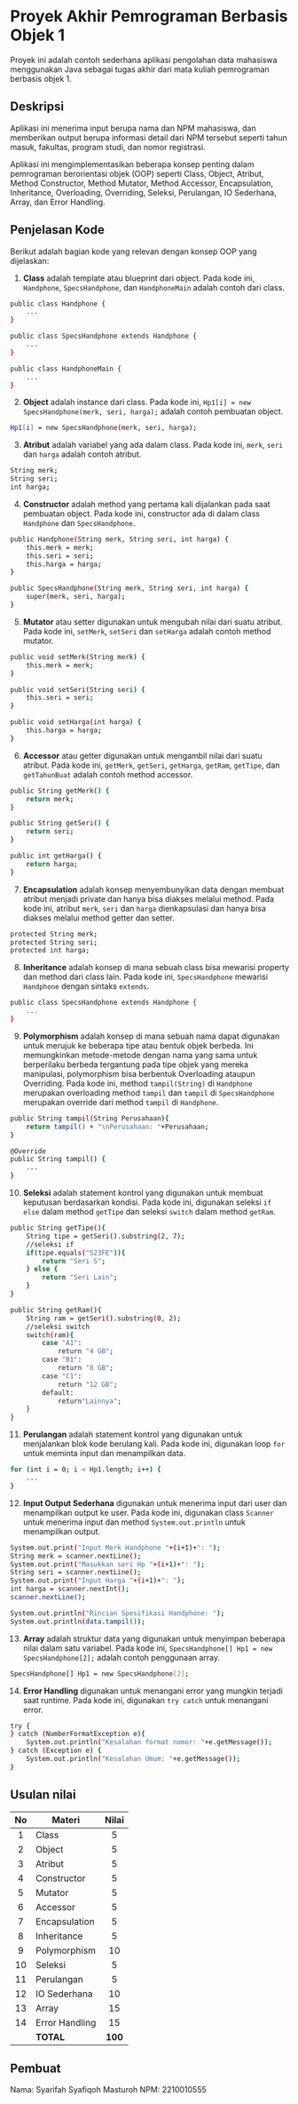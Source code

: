 # Proyek Akhir Pemrograman Berbasis Objek 1

Proyek ini adalah contoh sederhana aplikasi pengolahan data mahasiswa menggunakan Java sebagai tugas akhir dari mata kuliah pemrograman berbasis objek 1.

## Deskripsi

Aplikasi ini menerima input berupa nama dan NPM mahasiswa, dan memberikan output berupa informasi detail dari NPM tersebut seperti tahun masuk, fakultas, program studi, dan nomor registrasi.

Aplikasi ini mengimplementasikan beberapa konsep penting dalam pemrograman berorientasi objek (OOP) seperti Class, Object, Atribut, Method Constructor, Method Mutator, Method Accessor, Encapsulation, Inheritance, Overloading, Overriding, Seleksi, Perulangan, IO Sederhana, Array, dan Error Handling.

## Penjelasan Kode

Berikut adalah bagian kode yang relevan dengan konsep OOP yang dijelaskan:

1. **Class** adalah template atau blueprint dari object. Pada kode ini, `Handphone`, `SpecsHandphone`, dan `HandphoneMain` adalah contoh dari class.

```bash
public class Handphone {
    ...
}

public class SpecsHandphone extends Handphone {
    ...
}

public class HandphoneMain {
    ...
}
```

2. **Object** adalah instance dari class. Pada kode ini, `Hp1[i] = new SpecsHandphone(merk, seri, harga);` adalah contoh pembuatan object.

```bash
Hp1[i] = new SpecsHandphone(merk, seri, harga);
```

3. **Atribut** adalah variabel yang ada dalam class. Pada kode ini, `merk`, `seri` dan `harga` adalah contoh atribut.

```bash
String merk;
String seri;
int harga;
```

4. **Constructor** adalah method yang pertama kali dijalankan pada saat pembuatan object. Pada kode ini, constructor ada di dalam class `Handphone` dan `SpecsHandphone`.

```bash
public Handphone(String merk, String seri, int harga) {
    this.merk = merk;
    this.seri = seri;
    this.harga = harga;
}

public SpecsHandphone(String merk, String seri, int harga) {
    super(merk, seri, harga);
}
```

5. **Mutator** atau setter digunakan untuk mengubah nilai dari suatu atribut. Pada kode ini, `setMerk`, `setSeri` dan `setHarga` adalah contoh method mutator.

```bash
public void setMerk(String merk) {
    this.merk = merk;
}

public void setSeri(String seri) {
    this.seri = seri;
}

public void setHarga(int harga) {
    this.harga = harga;
}
```

6. **Accessor** atau getter digunakan untuk mengambil nilai dari suatu atribut. Pada kode ini, `getMerk`, `getSeri`, `getHarga`, `getRam`, `getTipe`, dan `getTahunBuat` adalah contoh method accessor.

```bash
public String getMerk() {
    return merk;
}

public String getSeri() {
    return seri;
}

public int getHarga() {
    return harga;
}
```

7. **Encapsulation** adalah konsep menyembunyikan data dengan membuat atribut menjadi private dan hanya bisa diakses melalui method. Pada kode ini, atribut `merk`, `seri` dan `harga` dienkapsulasi dan hanya bisa diakses melalui method getter dan setter.

```bash
protected String merk;
protected String seri;
protected int harga;
```

8. **Inheritance** adalah konsep di mana sebuah class bisa mewarisi property dan method dari class lain. Pada kode ini, `SpecsHandphone` mewarisi `Handphone` dengan sintaks `extends`.

```bash
public class SpecsHandphone extends Handphone {
    ...
}
```

9. **Polymorphism** adalah konsep di mana sebuah nama dapat digunakan untuk merujuk ke beberapa tipe atau bentuk objek berbeda. Ini memungkinkan metode-metode dengan nama yang sama untuk berperilaku berbeda tergantung pada tipe objek yang mereka manipulasi, polymorphism bisa berbentuk Overloading ataupun Overriding. Pada kode ini, method `tampil(String)` di `Handphone` merupakan overloading method `tampil` dan `tampil` di `SpecsHandphone` merupakan override dari method `tampil` di `Handphone`.

```bash
public String tampil(String Perusahaan){
    return tampil() + "\nPerusahaan: "+Perusahaan;
}

@Override
public String tampil() {
    ...
}
```

10. **Seleksi** adalah statement kontrol yang digunakan untuk membuat keputusan berdasarkan kondisi. Pada kode ini, digunakan seleksi `if else` dalam method `getTipe` dan seleksi `switch` dalam method `getRam`.

```bash
public String getTipe(){
    String tipe = getSeri().substring(2, 7);
    //seleksi if
    if(tipe.equals("S23FE")){
        return "Seri S";
    } else {
        return "Seri Lain";
    }
}

public String getRam(){
    String ram = getSeri().substring(0, 2);
    //seleksi switch
    switch(ram){
        case "A1":
            return "4 GB";
        case "B1":
            return "8 GB";
        case "C1":
            return "12 GB";
        default:
            return"Lainnya";
    }
}
```

11. **Perulangan** adalah statement kontrol yang digunakan untuk menjalankan blok kode berulang kali. Pada kode ini, digunakan loop `for` untuk meminta input dan menampilkan data.

```bash
for (int i = 0; i < Hp1.length; i++) {
    ...
}
```

12. **Input Output Sederhana** digunakan untuk menerima input dari user dan menampilkan output ke user. Pada kode ini, digunakan class `Scanner` untuk menerima input dan method `System.out.println` untuk menampilkan output.

```bash
System.out.print("Input Merk Handphone "+(i+1)+": ");
String merk = scanner.nextLine();
System.out.print("Masukkan seri Hp "+(i+1)+": ");
String seri = scanner.nextLine();
System.out.print("Input Harga "+(i+1)+": ");
int harga = scanner.nextInt();
scanner.nextLine();

System.out.println("Rincian Spesifikasi Handphone: ");
System.out.println(data.tampil());
```

13. **Array** adalah struktur data yang digunakan untuk menyimpan beberapa nilai dalam satu variabel. Pada kode ini, `SpecsHandphone[] Hp1 = new SpecsHandphone[2];` adalah contoh penggunaan array.

```bash
SpecsHandphone[] Hp1 = new SpecsHandphone[2];
```

14. **Error Handling** digunakan untuk menangani error yang mungkin terjadi saat runtime. Pada kode ini, digunakan `try catch` untuk menangani error.

```bash
try {
} catch (NumberFormatException e){
    System.out.println("Kesalahan format nomor: "+e.getMessage());
} catch (Exception e) {
    System.out.println("Kesalahan Umum: "+e.getMessage());
}
```

## Usulan nilai

| No  | Materi         |  Nilai  |
| :-: | -------------- | :-----: |
|  1  | Class          |    5    |
|  2  | Object         |    5    |
|  3  | Atribut        |    5    |
|  4  | Constructor    |    5    |
|  5  | Mutator        |    5    |
|  6  | Accessor       |    5    |
|  7  | Encapsulation  |    5    |
|  8  | Inheritance    |    5    |
|  9  | Polymorphism   |   10    |
| 10  | Seleksi        |    5    |
| 11  | Perulangan     |    5    |
| 12  | IO Sederhana   |   10    |
| 13  | Array          |   15    |
| 14  | Error Handling |   15    |
|     | **TOTAL**      | **100** |

## Pembuat

Nama: Syarifah Syafiqoh Masturoh
NPM: 2210010555
